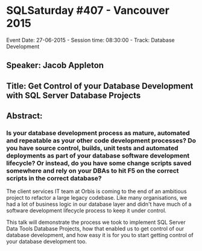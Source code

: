 # SQLSaturday #407 - Vancouver 2015
Event Date: 27-06-2015 - Session time: 08:30:00 - Track: Database Development
## Speaker: Jacob Appleton
## Title: Get Control of your Database Development with SQL Server Database Projects
## Abstract:
### Is your database development process as mature, automated and repeatable as your other code development processes? Do you have source control, builds, unit tests and automated deployments as part of your database software development lifecycle? Or instead, do you have some change scripts saved somewhere and rely on your DBAs to hit F5 on the correct scripts in the correct database?

The client services IT team at Orbis is coming to the end of an ambitious project to refactor a large legacy codebase. Like many organisations, we had a lot of business logic in our database layer and didn't have much of a software development lifecycle process to keep it under control. 

This talk will demonstrate the process we took to implement SQL Server Data Tools Database Projects, how that enabled us to get control of our database development, and how easy it is for you to start getting control of your database development too.
